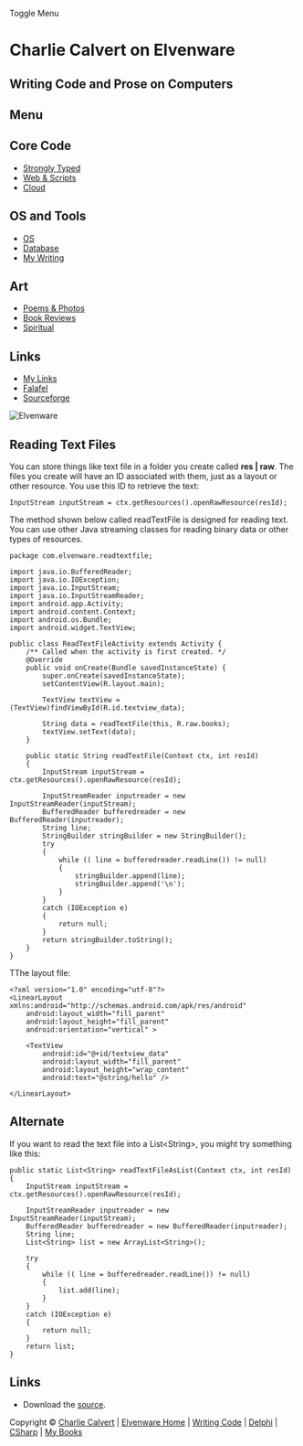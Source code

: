 Toggle Menu

Charlie Calvert on Elvenware
============================

Writing Code and Prose on Computers
-----------------------------------

Menu
----

Core Code
---------

-   [Strongly Typed](../index.html)
-   [Web & Scripts](../web/index.html)
-   [Cloud](../cloud/index.shtml)

OS and Tools
------------

-   [OS](../../os/index.html)
-   [Database](../database/index.html)
-   [My Writing](../../books/index.html)

Art
---

-   [Poems & Photos](../../Art/index.html)
-   [Book Reviews](../../books/reading/index.html)
-   [Spiritual](../../spirit/index.html)

Links
-----

-   [My Links](../../links.html)
-   [Falafel](http://www.falafel.com/)
-   [Sourceforge](http://sourceforge.net/projects/elvenware/)

![Elvenware](../../images/elvenwarelogo.png)

Reading Text Files
------------------

You can store things like text file in a folder you create called **res
| raw**. The files you create will have an ID associated with them, just
as a layout or other resource. You use this ID to retrieve the text:

~~~~ {.code}
InputStream inputStream = ctx.getResources().openRawResource(resId);
~~~~

The method shown below called readTextFile is designed for reading text.
You can use other Java streaming classes for reading binary data or
other types of resources.

~~~~ {.csharpcode}
package com.elvenware.readtextfile;

import java.io.BufferedReader;
import java.io.IOException;
import java.io.InputStream;
import java.io.InputStreamReader;
import android.app.Activity;
import android.content.Context;
import android.os.Bundle;
import android.widget.TextView;

public class ReadTextFileActivity extends Activity {
    /** Called when the activity is first created. */
    @Override
    public void onCreate(Bundle savedInstanceState) {
        super.onCreate(savedInstanceState);
        setContentView(R.layout.main);

        TextView textView = (TextView)findViewById(R.id.textview_data);
        
        String data = readTextFile(this, R.raw.books);
        textView.setText(data);
    }

    public static String readTextFile(Context ctx, int resId)
    {
        InputStream inputStream = ctx.getResources().openRawResource(resId);

        InputStreamReader inputreader = new InputStreamReader(inputStream);
        BufferedReader bufferedreader = new BufferedReader(inputreader);
        String line;
        StringBuilder stringBuilder = new StringBuilder();
        try 
        {
            while (( line = bufferedreader.readLine()) != null) 
            {
                stringBuilder.append(line);
                stringBuilder.append('\n');
            }
        } 
        catch (IOException e) 
        {
            return null;
        }
        return stringBuilder.toString();
    }
}
~~~~

TThe layout file:

~~~~ {.csharpcode}
<?xml version="1.0" encoding="utf-8"?>
<LinearLayout xmlns:android="http://schemas.android.com/apk/res/android"
    android:layout_width="fill_parent"
    android:layout_height="fill_parent"
    android:orientation="vertical" >

    <TextView
        android:id="@+id/textview_data"
        android:layout_width="fill_parent"
        android:layout_height="wrap_content"
        android:text="@string/hello" />

</LinearLayout>
~~~~

Alternate
---------

If you want to read the text file into a List\<String\>, you might try
something like this:

~~~~ {.csharpcode}
public static List<String> readTextFileAsList(Context ctx, int resId)
{
    InputStream inputStream = ctx.getResources().openRawResource(resId);

    InputStreamReader inputreader = new InputStreamReader(inputStream);
    BufferedReader bufferedreader = new BufferedReader(inputreader);
    String line;
    List<String> list = new ArrayList<String>(); 
        
    try 
    {
        while (( line = bufferedreader.readLine()) != null) 
        {
            list.add(line);                
        }
    } 
    catch (IOException e) 
    {
        return null;
    }
    return list;
}
~~~~

Links
-----

-   Download the [source](../../downloads/Android/ReadTextFile.zip).

Copyright © [Charlie Calvert](../../index.html) | [Elvenware
Home](../../index.html) | [Writing Code](../index.html) |
[Delphi](../delphi/index.html) | [CSharp](../csharp/index.html) | [My
Books](../../books/index.html)
